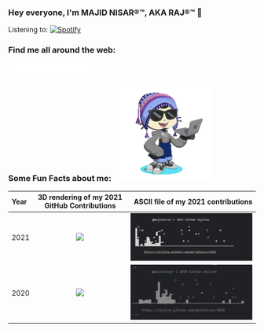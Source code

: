 ### Hey everyone, I'm MAJID NISAR®™, AKA  RAJ®™ 👋
Listening to: [![Spotify](https://majidnisar.vercel.app/api/spotify/)](https://open.spotify.com/user/majidnisar)
### Find me all around the web: 
<a href="https://majidnisar.com" target="_blank"><img align="left" alt="majidnisar.com" width="22px" src="https://github.com/MAJIDNISAR/MAJIDNISAR/blob/main/Assets/www.svg" /></a>
<a href="https://linkedin.com/in/MAJIDNISAR" target="_blank"><img align="left" alt="Majid Nisar | LinkedIn" width="22px"  src="https://github.com/MAJIDNISAR/MAJIDNISAR/blob/main/Assets/linkedin.svg" />
<a href="https://behance.net/MAJIDNISAR" target="_blank"><img align="left" alt="MAJIDNISAR | Behance" width="22px" src="https://github.com/MAJIDNISAR/MAJIDNISAR/blob/main/Assets/behance.svg" />
<a href="https://dribbble.com/MAJIDNISAR" target="_blank"><img align="left" alt="MAJIDNISAR | Dribbble" width="22px" src="https://github.com/MAJIDNISAR/MAJIDNISAR/blob/main/Assets/dribbble.svg" />
<a href="https://instagram.com/MAJIDNISAR" target="_blank"><img align="left" alt="MAJIDNISAR  | Instagram" width="22px" src="https://github.com/MAJIDNISAR/MAJIDNISAR/blob/main/Assets/insta.svg" />
<a href="https://twitter.com/MAJIDNISAR" target="_blank"><img align="left" alt="MAJIDNISAR | Twitter" width="22px" src="https://github.com/MAJIDNISAR/MAJIDNISAR/blob/main/Assets/twitter.svg" />
<a href="https://medium.com/@MAJIDNISAR" target="_blank"><img align="left" alt="MAJIDNISAR | Medium" width="22px" src="https://github.com/MAJIDNISAR/MAJIDNISAR/blob/main/Assets/medium.svg" />
<a href="https://dev.to/MAJIDNISAR" target="_blank"><img align="left" alt="dev to MAJIDNISAR" width="22px" src="https://github.com/MAJIDNISAR/MAJIDNISAR/blob/main/Assets/dev-badge.svg" /></a>
<a href="http://youtube.com/c/MAJIDNISAR" target="_blank"><img align="left" alt="YouTube MAJIDNISAR" width="22px" src="https://github.com/MAJIDNISAR/MAJIDNISAR/blob/main/Assets/yt_icon_mono_dark.png" /></a>
 &nbsp; <br>
<!-- <table width="100%"> 
  <tr>
  <td width="50%">
      
&nbsp; <br> [![Spotify](https://majidnisar.vercel.app/api/spotify)](https://open.spotify.com/user/MAJIDNISAR)

  </td>
  <td width="50%">

<br><p align="center">Everything here is available under the [Unlicense](https://choosealicense.com/licenses/unlicense/)!<br><br>
  [![Linkedin](https://img.shields.io/badge/linked-in-369?style=flat-square&logo=linkedin&logoColor=white&color=blue)](https://www.linkedin.com/in/majidnisar)
  [![E-Mail](https://img.shields.io/badge/email-reveal-2a8?style=flat-square&logo=gmail&logoColor=white)](https://mailhide.io/e/rBAtKYbA)
  [![Visits](https://komarev.com/ghpvc/?username=majidnisar&logo=GitHub&label=github%20visits&color=336699&logoColor=white&style=flat-square)](https://github.com/majidnisar)
</p>
  </td>
  </table> -->
  
<!--
### Watch, read, and catch up on content:
- [GitHub blog articles](https://github.blog/author/MAJIDNISAR/) :book:
- [Esports and gaming articles](https://www.dailyesports.gg/author/MAJIDNISAR/) :notebook:
- [Dev.to blog posts](https://dev.to/MAJIDNISAR) ✍️
- [Past Twitch streams](https://www.twitch.tv/MAJIDNISAR/videos?filter=highlights&sort=time) :bookmark:
- [Talks and presentations](https://MAJIDNISAR.tech/recorded-presentations/) :books:
- [Buy merchandise](https://merch.streamelements.com/MAJIDNISAR/) 🛒
- [Buy even more merchandise](https://www.redbubble.com/people/MAJIDNISAR/shop) 🛍️-->

### Some Fun Facts about me: <img src="https://github.com/MAJIDNISAR/MAJIDNISAR/blob/main/myoctocat.gif?raw=true" width="200" height="200">
| Year      | 3D rendering of my 2021 GitHub Contributions | ASCII file of my 2021 contributions     |
| :---        |    :----:   |          ---: |
| 2021      | ![](https://github.com/MAJIDNISAR/MAJIDNISAR/blob/main/Assets/2021-majidnisar-ezgif.com-gif-maker.gif?raw=true)       | ![](https://github.com/MAJIDNISAR/MAJIDNISAR/blob/main/Assets/2021-skyline.png)   |
| 2020      | ![](https://github.com/MAJIDNISAR/MAJIDNISAR/blob/main/Assets/2020-majidnisar-ezgif.com-gif-maker.gif?raw=true)       | ![](https://github.com/MAJIDNISAR/MAJIDNISAR/blob/main/SKYLINE.png?raw=true)      |


